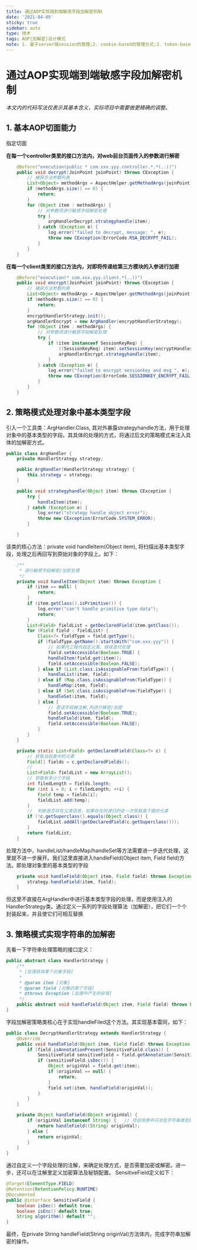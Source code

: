 ```yaml
---
title: 通过AOP实现端到端敏感字段加解密机制
date: '2021-04-05'
sticky: true 
sidebar: auto 
type: 技术
tags: AOP|加解密|设计模式
note: 1. 基于server端session的管理;2. cookie-based的管理方式;3. token-based的管理方式
---
```


# 通过AOP实现端到端敏感字段加解密机制

*本文内的代码写法仅表示其基本含义，实际项目中需要做更精确的调整。*

## 1. 基本AOP切面能力

指定切面

**在每一个controller类里的接口方法内，对web前台页面传入的参数进行解密**
``` java
    @Before("execution(public * com.xxx.yyy.controller.*.*(..))")
    public void decrypt(JoinPoint joinPoint) throws CException {
        // 捕获方法参数列表
        List<Object> methodArgs = AspectHelper.getMethodArgs(joinPoint);
        if (methodArgs.size() == 0) {
            return;
        }
        for (Object item : methodArgs) {
            // 对参数项进行敏感字段解密处理
            try {
                argHandlerDecrypt.strategyhandle(item);
            } catch (Exception e) {
                log.error("failed to decrypt, message: ", e);
                throw new CException(ErrorCode.RSA_DECRYPT_FAIL);
            }
        }
    }
```


**在每一个client类里的接口方法内，对即将传递给第三方模块的入参进行加密**
``` java
    @Before("execution(* com.xxx.yyy.client.*(..))")
    public void encrypt(JoinPoint joinPoint) throws CException {
        // 捕获方法参数列表
        List<Object> methodArgs = AspectHelper.getMethodArgs(joinPoint, EncryptArg.class);
        if (methodArgs.size() == 0) {
            return;
        }
        encryptHandlerStrategy.init();
        argHandlerEncrypt = new ArgHandler(encryptHandlerStrategy);
        for (Object item : methodArgs) {
            // 对参数项进行敏感字段解密处理
            try {
                if (item instanceof SessionKeyReq) {
                    ((SessionKeyReq) item).setSessionKey(encryptHandlerStrategy.getSessinoKeyEncrypted());
                    argHandlerEncrypt.strategyhandle(item);
                }
            } catch (Exception e) {
                log.error("failed to encrypt sessionkey and msg ", e);
                throw new CException(ErrorCode.SESSIONKEY_ENCRYPT_FAIL);
            }
        }
    }
```


## 2. 策略模式处理对象中基本类型字段
引入一个工具类：ArgHandler.Class, 其对外暴露strategyhandle方法，用于处理对象中的基本类型的字段。其具体的处理的方式，将通过后文的策略模式来注入具体的加解密方式。

``` java
public class ArgHandler {
    private HandlerStrategy strategy;

    public ArgHandler(HandlerStrategy strategy) {
        this.strategy = strategy;
    }

    public void strategyhandle(Object item) throws CException {
        try {
            handleItem(item);
        } catch (Exception e) {
            log.error("strategy handle object error");
            throw new CException(ErrorCode.SYSTEM_ERROR);
        }

    }
```

该类的核心方法：private void handleItem(Object item), 将扫描出基本类型字段，处理之后再回写到原始对象的字段上。如下：
``` java
    /**
     * 进行敏感字段解密/加密处理
     */
    private void handleItem(Object item) throws Exception {
        if (item == null) {
            return;
        }
        if (item.getClass().isPrimitive()) {
            log.error("can't handle primitive type data");
            return;
        }
        List<Field> fieldList = getDeclaredField(item.getClass());
        for (Field field : fieldList) {
            Class<?> fieldType = field.getType();
            if (fieldType.getName().startsWith("com.xxx.yyy")) {
                // 如果内工程内自定义类，继续迭代处理
                field.setAccessible(Boolean.TRUE) {
                handleItem(field.get(item));
                field.setAccessible(Boolean.FALSE);
            } else if (List.class.isAssignableFrom(fieldType)) {
                handleList(item, field);
            } else if (Map.class.isAssignableFrom(fieldType)) {
                handleMap(item, field);
            } else if (Set.class.isAssignableFrom(fieldType)) {
                handleSet(item, field);
            } else {
                // 若该字段被注解,则进行解密/加密 
                field.setAccessible(Boolean.TRUE);
                handleField(item, field);
                field.setAccessible(Boolean.FALSE);
            }
        }
    }

    private static List<Field> getDeclaredField(Class<?> c) {
        // 获取当前类中的元素
        Field[] fields = c.getDeclaredFields();
        //
        List<Field> fieldList = new ArrayList();
        // 获取有多少个字段
        int filedLength = fields.length;
        for (int i = 0; i < filedLength; ++i) {
            Field temp = fields[i];
            fieldList.add(temp);
        }
        //  判断是否存在父类信息，如果存在则递归的走一次获取类下面的元素
        if (!c.getSuperclass().equals(Object.class)) {
            fieldList.addAll(getDeclaredField(c.getSuperclass()));
        }
        return fieldList;
    }
```

处理方法中，handleList/handleMap/handleSet等方法需要进一步迭代处理，这里就不进一步展开。我们这里直接进入handleField(Object item, Field field)方法。即处理对象里的基本类型的字段

``` java
    private void handleField(Object item, Field field) throws Exception {
        strategy.handleField(item, field);
    }
```
但这里不直接在ArgHandler中进行基本类型字段的处理，而是使用注入的HandlerStrategy类。通过定义一系列的字段处理算法（加解密），把它们一个个封装起来，并且使它们可相互替换

## 3. 策略模式实现字符串的加解密
先看一下字符串处理策略的接口定义：
``` java
public abstract class HandlerStrategy {
    /**
     * [处理具体某个对象字段]
     *
     * @param item [对象]
     * @param field [对象的某个字段]
     * @throws Exception [处理中产生的异常]
     */
    public abstract void handleField(Object item, Field field) throws Exception;
}
```

字段加解密策略类核心在于实现handleFiled这个方法。其实现基本雷同，如下：

``` java
public class DecryptHandlerStrategy extends HandlerStrategy {
    @Override
    public void handleField(Object item, Field field) throws Exception {
        if (field.isAnnotationPresent(SensitiveField.class)) {
            SensitiveField sensitiveField = field.getAnnotation(SensitiveField.class);
            if (sensitiveField.isDec()) {
                Object originVal = field.get(item);
                if (originVal == null) {
                    return;
                }
                field.set(item, handleField(originVal));
            }
        }
    }

    private Object handleField(Object originVal) {
        if (originVal instanceof String) {   // 项目场景中只涉及字符串类型的处理
            return handleField((String) originVal);
        } else {
            return originVal;
        }
    }
}
```
通过自定义一个字段处理的注解，来确定处理方式，是否需要加密或解密。进一步，还可以在注解里定义加密算法及秘钥配置。
SensitiveField定义如下：
``` java
@Target(ElementType.FIELD)
@Retention(RetentionPolicy.RUNTIME)
@Documented
public @interface SensitiveField {
    boolean isDec() default true;
    boolean isEnc() default true;
    String algorithm() default "";
}
```

最终，在private String handleField(String originVal)方法体内，完成字符串加解密的操作。
